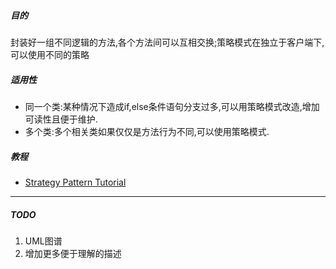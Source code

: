##### 目的

封装好一组不同逻辑的方法,各个方法间可以互相交换;策略模式在独立于客户端下,可以使用不同的策略


##### 适用性

* 同一个类:某种情况下造成if,else条件语句分支过多,可以用策略模式改造,增加可读性且便于维护.
* 多个类:多个相关类如果仅仅是方法行为不同,可以使用策略模式.

##### 教程
* [Strategy Pattern Tutorial](https://www.journaldev.com/1754/strategy-design-pattern-in-java-example-tutorial)


***
##### TODO
1. UML图谱
2. 增加更多便于理解的描述